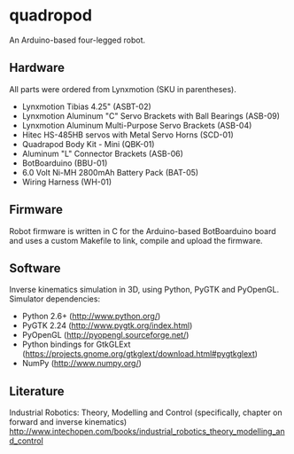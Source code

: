 quadropod
=========

An Arduino-based four-legged robot.

Hardware
--------

All parts were ordered from Lynxmotion (SKU in parentheses).

* Lynxmotion Tibias 4.25" (ASBT-02)
* Lynxmotion Aluminum "C" Servo Brackets with Ball Bearings (ASB-09)
* Lynxmotion Aluminum Multi-Purpose Servo Brackets (ASB-04)
* Hitec HS-485HB servos with Metal Servo Horns (SCD-01)
* Quadrapod Body Kit - Mini (QBK-01)
* Aluminum "L" Connector Brackets (ASB-06)
* BotBoarduino (BBU-01)
* 6.0 Volt Ni-MH 2800mAh Battery Pack (BAT-05)
* Wiring Harness (WH-01)

Firmware
--------

Robot firmware is written in C for the Arduino-based BotBoarduino board and
uses a custom Makefile to link, compile and upload the firmware.

Software
--------

Inverse kinematics simulation in 3D, using Python, PyGTK and PyOpenGL.
Simulator dependencies:

* Python 2.6+ (http://www.python.org/)
* PyGTK 2.24 (http://www.pygtk.org/index.html)
* PyOpenGL (http://pyopengl.sourceforge.net/)
* Python bindings for GtkGLExt (https://projects.gnome.org/gtkglext/download.html#pygtkglext)
* NumPy (http://www.numpy.org/)

Literature
----------

Industrial Robotics: Theory, Modelling and Control (specifically, chapter on forward and inverse kinematics)
http://www.intechopen.com/books/industrial_robotics_theory_modelling_and_control
